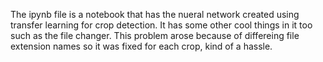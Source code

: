 The ipynb file is a notebook that has the nueral network created using transfer learning for crop detection. It has some other cool things in it too such as the file changer. This problem arose because of differeing file extension names so it was fixed for each crop, kind of a hassle.
